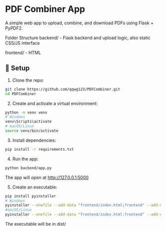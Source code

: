 # PDF Combiner App

A simple web app to upload, combine, and download PDFs using Flask + PyPDF2.

Folder Structure
backend/ - Flask backend and upload logic, also static CSS/JS interface

frontend/ - HTML

## 🔧 Setup

1. Clone the repo:
```bash
git clone https://github.com/qqwg123/PDFCombiner.git
cd PDFCombiner
```
2. Create and activate a virtual environment:

```bash
python -m venv venv
# Windows
venv\Scripts\activate
# macOS/Linux
source venv/bin/activate
```

3. Install dependencies:
```bash
pip install -r requirements.txt
```

4. Run the app:
```bash
python backend/app.py
```

The app will open at http://127.0.0.1:5000


5. Create an executable:
```bash
pip install pyinstaller
# Windows
pyinstaller --onefile --add-data "frontend/index.html;frontend" --add-data "backend/static;backend/static" backend/app.py
#macOS/Linux
pyinstaller --onefile --add-data "frontend/index.html:frontend" --add-data "backend/static:backend/static" backend/app.py
```

The executable will be in dist/